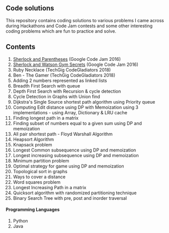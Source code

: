 ## Code solutions

This repository contains coding solutions to various problems I came across during Hackathons and Code Jam contests and some other interesting coding problems which are fun to practice and solve.

## Contents

1. [Sherlock and Parentheses](https://code.google.com/codejam/contest/5254487/dashboard#s=p0) (Google Code Jam 2016)
2. [Sherlock and Watson Gym Secrets](https://code.google.com/codejam/contest/5254487/dashboard#s=p1) (Google Code Jam 2016)
3. Ruby Necklace (TechGig CodeGladiators 2018)
4. Ben - The Gamer (TechGig CodeGladiators 2018)
5. Adding 2 numbers represented as linked lists
6. Breadth First Search with queue
7. Depth First Search with Recursion & cycle detection
8. Cycle Detection in Graphs with Union find
9. Dijkstra's Single Source shortest path algorithm using Priority queue 
10. Computing Edit distance using DP with Memoization using 3 implementations - using Array, Dictionary & LRU cache
11. Finding longest path in a matrix
12. Finding subset of numbers equal to a given sum using DP and memoization
13. All pair shortest path - Floyd Warshall Algorithm 
14. Heapsort Algorithm
15. Knapsack problem
16. Longest Common subsequence using DP and memoization
17. Longest increasing subsequence using DP and memoization
18. Minimum partition problem
19. Optimal strategy for game using DP and memoization
20. Topological sort in graphs
21. Ways to cover a distance
22. Word squares problem
23. Longest Increasing Path in a matrix
24. Quicksort algorithm with randomized partitioning technique
25. Binary Search Tree with pre, post and inorder traversal


#### Programming Languages
1. Python
2. Java 
